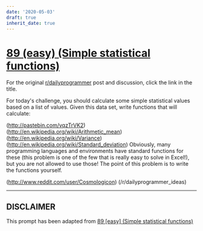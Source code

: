 ```yaml
---
date: '2020-05-03'
draft: true
inherit_date: true
---
```


# [89 (easy) (Simple statistical functions)](https://www.reddit.com/r/dailyprogrammer/comments/yj2zq/8202012_challenge_89_easy_simple_statistical/)

For the original [r/dailyprogrammer](https://www.reddit.com/r/dailyprogrammer/) post and discussion, click the link in the title.

For today's challenge, you should calculate some simple statistical values based on a list of values. Given this data set, write functions that will calculate:

(http://pastebin.com/vqzTrVK2)
(http://en.wikipedia.org/wiki/Arithmetic_mean)
(http://en.wikipedia.org/wiki/Variance)
(http://en.wikipedia.org/wiki/Standard_deviation)
Obviously, many programming languages and environments have standard functions for these (this problem is one of the few that is really easy to solve in Excel!), but you are not allowed to use those! The point of this problem is to write the functions yourself. 

(http://www.reddit.com/user/Cosmologicon)
(/r/dailyprogrammer_ideas)

----
## **DISCLAIMER**
This prompt has been adapted from [89 [easy] (Simple statistical functions)](https://www.reddit.com/r/dailyprogrammer/comments/yj2zq/8202012_challenge_89_easy_simple_statistical/
)
